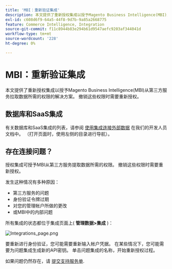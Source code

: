 ```yaml
---
title: 'MBI：重新验证集成'
description: 本文提供了重新授权集成以授予Magento Business Intelligence(MBI)从第三方服务拉取数据所需的权限的解决方案。 撤销这些权限时需要重新授权。
exl-id: c608d6f9-64a5-44f8-9d7b-9a85a2668775
feature: Commerce Intelligence, Integration
source-git-commit: f11c8944b83e294b61d9547aefc9203af344041d
workflow-type: tm+mt
source-wordcount: '228'
ht-degree: 0%

---
```


# MBI：重新验证集成

本文提供了重新授权集成以授予Magento Business Intelligence(MBI)从第三方服务拉取数据所需的权限的解决方案。 撤销这些权限时需要重新授权。

## 数据库和SaaS集成

有关数据库和SaaS集成的列表，请参阅 [使用集成连接外部数据](https://docs.magento.com/mbi/data-analyst/importing-data/integrations/integrations.html) 在我们的开发人员文档中。 （打开页面时，使用左侧的目录进行导航）。

## 存在连接问题？

授权集成可授予MBI从第三方服务提取数据所需的权限。 撤销这些权限时需要重新授权。

发生这种情况有多种原因：

* 第三方服务的问题
* 身份验证令牌过期
* 对您的管理帐户所做的更改
* 或MBI中的内部问题

所有集成的状态都位于集成页面上( **管理数据>集成** )：

![Integrations_page.png](assets/Integrations_page.png)

要重新进行身份验证，您可能需要重新输入帐户凭据。 在某些情况下，您可能需要为问题集成生成新的API密钥。 单击问题集成的名称，开始重新授权过程。

如果问题仍然存在，请 [提交支持服务单](/help/help-center-guide/help-center/magento-help-center-user-guide.md#submit-ticket).
